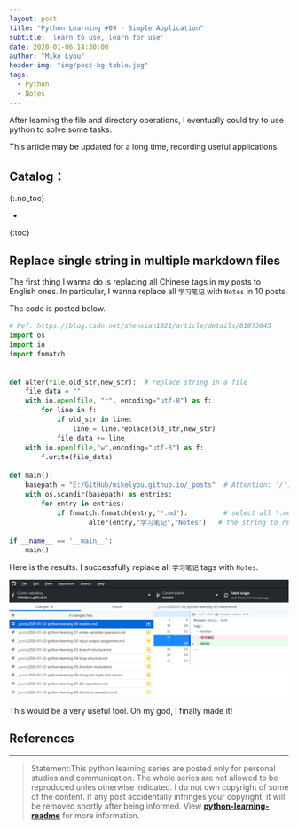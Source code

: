 ```yaml
---
layout: post
title: "Python Learning #09 - Simple Application"
subtitle: 'learn to use, learn for use'
date: 2020-01-06 14:30:00
author: "Mike Lyou"
header-img: "img/post-bg-table.jpg"
tags:
  - Python
  - Notes
---
```


After learning the file and directory operations, I eventually could try to use python to solve some tasks.

<!-- more -->

This article may be updated for a long time, recording useful applications.


## Catalog：
{:.no_toc}

*  
{:toc}

## Replace single string in multiple markdown files

The first thing I wanna do is replacing all Chinese tags in my posts to English ones. In particular, I wanna replace all `学习笔记` with `Notes` in 10 posts.

The code is posted below.

```python
# Ref: https://blog.csdn.net/shenxian1021/article/details/81873845
import os
import io
import fnmatch


def alter(file,old_str,new_str):  # replace string in a file
    file_data = ""
    with io.open(file, "r", encoding="utf-8") as f:
        for line in f:
            if old_str in line:
                line = line.replace(old_str,new_str)
            file_data += line
    with io.open(file,"w",encoding="utf-8") as f:
        f.write(file_data)

def main():
    basepath = "E:/GitHub/mikelyou.github.io/_posts"  # Attention: '/', not '\'
    with os.scandir(basepath) as entries:
        for entry in entries:
            if fnmatch.fnmatch(entry,'*.md'):         # select all *.md files
                    alter(entry,"学习笔记","Notes")   # the string to replace

if __name__ == '__main__':
    main()
```

Here is the results. I successfully replace all `学习笔记` tags with `Notes`.

![](/img/in-post/post-python-replace-strings.png)

This would be a very useful tool. Oh my god, I finally made it!


## References

------------
>Statement:This python learning series are posted only for personal studies and communication. The whole series are not allowed to be reproduced unles otherwise indicated. I do not own copyright of some of the content. If any post accidentally infringes your copyright, it will be removed shortly after being informed. View **[python-learning-readme](https://mikelyou.com/2020/01/02/python-learning-00-readme/)** for more information.
